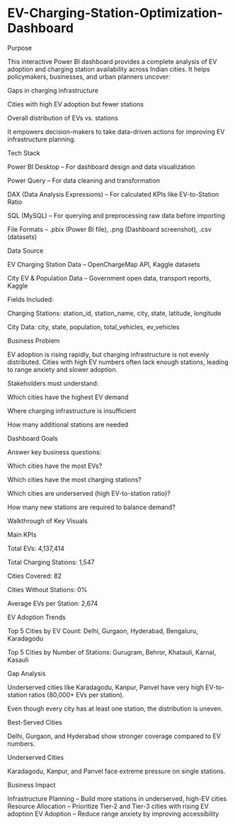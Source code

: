 # EV-Charging-Station-Optimization-Dashboard
Purpose

This interactive Power BI dashboard provides a complete analysis of EV adoption and charging station availability across Indian cities.
It helps policymakers, businesses, and urban planners uncover:

Gaps in charging infrastructure

Cities with high EV adoption but fewer stations

Overall distribution of EVs vs. stations

It empowers decision-makers to take data-driven actions for improving EV infrastructure planning.

Tech Stack

Power BI Desktop – For dashboard design and data visualization

Power Query – For data cleaning and transformation

DAX (Data Analysis Expressions) – For calculated KPIs like EV-to-Station Ratio

SQL (MySQL) – For querying and preprocessing raw data before importing

File Formats – .pbix (Power BI file), .png (Dashboard screenshot), .csv (datasets)

Data Source

EV Charging Station Data – OpenChargeMap API, Kaggle datasets

City EV & Population Data – Government open data, transport reports, Kaggle

Fields Included:

Charging Stations: station_id, station_name, city, state, latitude, longitude

City Data: city, state, population, total_vehicles, ev_vehicles

Business Problem

EV adoption is rising rapidly, but charging infrastructure is not evenly distributed.
Cities with high EV numbers often lack enough stations, leading to range anxiety and slower adoption.

Stakeholders must understand:

Which cities have the highest EV demand

Where charging infrastructure is insufficient

How many additional stations are needed

Dashboard Goals

Answer key business questions:

Which cities have the most EVs?

Which cities have the most charging stations?

Which cities are underserved (high EV-to-station ratio)?

How many new stations are required to balance demand?

Walkthrough of Key Visuals

Main KPIs

Total EVs: 4,137,414

Total Charging Stations: 1,547

Cities Covered: 82

Cities Without Stations: 0%

Average EVs per Station: 2,674

EV Adoption Trends

Top 5 Cities by EV Count: Delhi, Gurgaon, Hyderabad, Bengaluru, Karadagodu

Top 5 Cities by Number of Stations: Gurugram, Behror, Khatauli, Karnal, Kasauli

Gap Analysis

Underserved cities like Karadagodu, Kanpur, Panvel have very high EV-to-station ratios (80,000+ EVs per station).

Even though every city has at least one station, the distribution is uneven.

Best-Served Cities

Delhi, Gurgaon, and Hyderabad show stronger coverage compared to EV numbers.

Underserved Cities

Karadagodu, Kanpur, and Panvel face extreme pressure on single stations.

Business Impact

Infrastructure Planning – Build more stations in underserved, high-EV cities
Resource Allocation – Prioritize Tier-2 and Tier-3 cities with rising EV adoption
EV Adoption – Reduce range anxiety by improving accessibility
